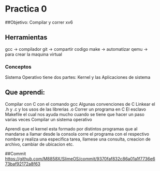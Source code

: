 # Practica 0
##Objetivo:
Compilar y correr xv6

## Herramientas
gcc -> compilador
git -> compartir codigo
make -> automatizar 
qemu -> para crear la maquina virtual


### Conceptos 

Sistema Operativo tiene dos partes: Kernel y las Aplicaciones de sistema

## Que aprendi:
Compilar con C con el comando gcc
Algunas convenciones de C
Linkear el .h y .c y los usos de las librerias .o
Correr un programa en C
El esclavo Makefile el cual nos ayuda mucho cuando se tiene que hacer un paso varias veces
Compilar un sistema operativo


Aprendi que el kernel esta formado por distintos programas que al mandarse a llamar desde la consola corre el programa con el respectivo
nombre y realiza una especifica tarea, llamese una consulta, creacion de archivo, cambiar de ubicacion etc.

##Commit
https://github.com/M8858X/SlimeOS/commit/9370faf832c86a01a1f7736e673baf92172a8f63





